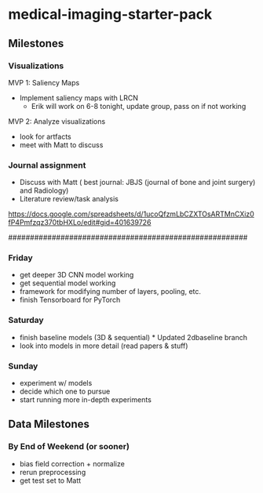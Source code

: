 # medical-imaging-starter-pack

## Milestones

### Visualizations
MVP 1: Saliency Maps
 - Implement saliency maps with LRCN
   - Erik will work on 6-8 tonight, update group, pass on if not working

MVP 2: Analyze visualizations
 - look for artfacts
 - meet with Matt to discuss
 
### Journal assignment
 - Discuss with Matt ( best journal: JBJS (journal of bone and joint surgery) and Radiology)
 - Literature review/task analysis

https://docs.google.com/spreadsheets/d/1ucoQfzmLbCZXTOsARTMnCXiz0fP4Pmfzqz370tbHXLo/edit#gid=401639726

#######################################################

### Friday

- get deeper 3D CNN model working
- get sequential model working
- framework for modifying number of layers, pooling, etc.
- finish Tensorboard for PyTorch

### Saturday

- finish baseline models (3D & sequential) * Updated 2dbaseline branch
- look into models in more detail (read papers & stuff)

### Sunday

- experiment w/ models
- decide which one to pursue
- start running more in-depth experiments

## Data Milestones

### By End of Weekend (or sooner)

- bias field correction + normalize
- rerun preprocessing
- get test set to Matt
